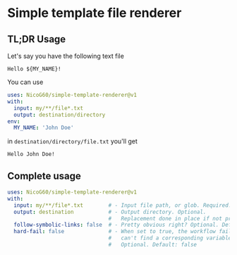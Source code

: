 # Simple template file renderer

## TL;DR Usage

Let's say you have the following text file
```
Hello ${MY_NAME}!
```

You can use
```yaml
uses: NicoG60/simple-template-renderer@v1
with:
  input: my/**/file*.txt
  output: destination/directory
env:
  MY_NAME: 'John Doe'
```

in `destination/directory/file.txt` you'll get
```
Hello John Doe!
```

## Complete usage

```yaml
uses: NicoG60/simple-template-renderer@v1
with:
  input: my/**/file*.txt        # - Input file path, or glob. Required.   
  output: destination           # - Output directory. Optional.
                                #   Replacement done in place if not provided
  follow-symbolic-links: false  # - Pretty obvious right? Optional. Default: false
  hard-fail: false              # - When set to true, the workflow fails if it
                                #   can't find a corresponding variable in the env
                                #   Optional. Default: false
```